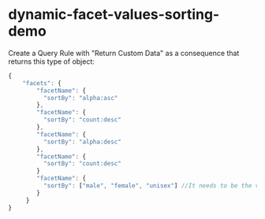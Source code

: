 # dynamic-facet-values-sorting-demo

Create a Query Rule with "Return Custom Data" as a consequence that returns this type of object:

```javascript
{
    "facets": {
        "facetName": {
          "sortBy": "alpha:asc"
        },
        "facetName": {
          "sortBy": "count:desc"
        },
        "facetName": {
          "sortBy": "alpha:desc"
        },
        "facetName": {
          "sortBy": "count:desc"
        }
        "facetName": {
          "sortBy": ["male", "female", "unisex"] //It needs to be the values for the facet itself - ordered the way it needs to ordered on the front-end.
        }
     }
}
```